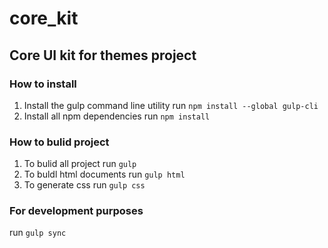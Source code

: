 # core_kit

## Core UI kit for themes project

### How to install

1. Install the gulp command line utility
  run `npm install --global gulp-cli`
2. Install all npm dependencies
  run `npm install`

### How to bulid project

1. To bulid all project
  run `gulp`
2. To buldl html documents
  run `gulp html`
3. To generate css
  run `gulp css`  

### For development purposes

run `gulp sync`
